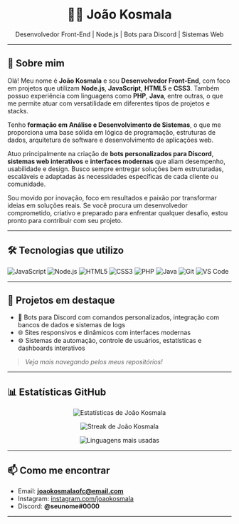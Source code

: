 <h1 align="center">👨‍💻 João Kosmala</h1>

<p align="center">
Desenvolvedor Front-End | Node.js | Bots para Discord | Sistemas Web  
</p>

---

## 👋 Sobre mim

Olá! Meu nome é **João Kosmala** e sou **Desenvolvedor Front-End**, com foco em projetos que utilizam **Node.js**, **JavaScript**, **HTML5** e **CSS3**. Também possuo experiência com linguagens como **PHP**, **Java**, entre outras, o que me permite atuar com versatilidade em diferentes tipos de projetos e stacks.

Tenho **formação em Análise e Desenvolvimento de Sistemas**, o que me proporciona uma base sólida em lógica de programação, estruturas de dados, arquitetura de software e desenvolvimento de aplicações web.

Atuo principalmente na criação de **bots personalizados para Discord**, **sistemas web interativos** e **interfaces modernas** que aliam desempenho, usabilidade e design. Busco sempre entregar soluções bem estruturadas, escaláveis e adaptadas às necessidades específicas de cada cliente ou comunidade.

Sou movido por inovação, foco em resultados e paixão por transformar ideias em soluções reais. Se você procura um desenvolvedor comprometido, criativo e preparado para enfrentar qualquer desafio, estou pronto para contribuir com seu projeto.

---

## 🛠️ Tecnologias que utilizo

![JavaScript](https://img.shields.io/badge/-JavaScript-F7DF1E?style=flat&logo=javascript&logoColor=black)
![Node.js](https://img.shields.io/badge/-Node.js-339933?style=flat&logo=node.js&logoColor=white)
![HTML5](https://img.shields.io/badge/-HTML5-E34F26?style=flat&logo=html5&logoColor=white)
![CSS3](https://img.shields.io/badge/-CSS3-1572B6?style=flat&logo=css3&logoColor=white)
![PHP](https://img.shields.io/badge/-PHP-777BB4?style=flat&logo=php&logoColor=white)
![Java](https://img.shields.io/badge/-Java-007396?style=flat&logo=java&logoColor=white)
![Git](https://img.shields.io/badge/-Git-F05032?style=flat&logo=git&logoColor=white)
![VS Code](https://img.shields.io/badge/-VS%20Code-007ACC?style=flat&logo=visual-studio-code&logoColor=white)

---

## 🚀 Projetos em destaque

- 🔧 Bots para Discord com comandos personalizados, integração com bancos de dados e sistemas de logs
- 🌐 Sites responsivos e dinâmicos com interfaces modernas
- ⚙️ Sistemas de automação, controle de usuários, estatísticas e dashboards interativos

> *Veja mais navegando pelos meus repositórios!*

---

## 📊 Estatísticas GitHub

<p align="center">
  <img src="https://github-readme-stats.vercel.app/api?username=joaokosmala&show_icons=true&theme=radical" alt="Estatísticas de João Kosmala" />
</p>

<p align="center">
  <img src="https://github-readme-streak-stats.herokuapp.com/?user=joaokosmala&theme=radical" alt="Streak de João Kosmala" />
</p>

<p align="center">
  <img src="https://github-readme-stats.vercel.app/api/top-langs/?username=joaokosmala&layout=compact&theme=radical" alt="Linguagens mais usadas" />
</p>

---

## 📫 Como me encontrar

- Email: **joaokosmalaofc@email.com**
- Instagram: [instagram.com/joaokosmala](https://instagram.com/joaokosmala)
- Discord: **@seunome#0000**

---



